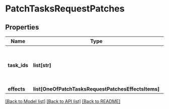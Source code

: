 # PatchTasksRequestPatches

## Properties
Name | Type | Description | Notes
------------ | ------------- | ------------- | -------------
**task_ids** | **list[str]** | Array of task ids, either UUIDs or task numbers | 
**effects** | **list[OneOfPatchTasksRequestPatchesEffectsItems]** |  | 

[[Back to Model list]](../README.md#documentation-for-models) [[Back to API list]](../README.md#documentation-for-api-endpoints) [[Back to README]](../README.md)


